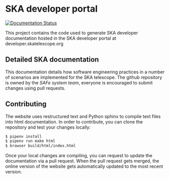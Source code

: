 # SKA developer portal

[![Documentation Status](https://readthedocs.org/projects/developerskatelescopeorg/badge/)](https://developer.skatelescope.org)

This project contains the code used to generate SKA
developer documentation hosted in the SKA developer
portal at developer.skatelescope.org

## Detailed SKA documentation

This documentation details how software engineering practices in a number of
scenarios are implemented for the SKA telescope. The github repository is
owned by the *SAFe system team*, everyone is encouraged to submit changes using
pull requests.

## Contributing

The website uses restructured text and Python sphinx to compile
text files into html documentation. In order to contribute, you can
clone the repository and test your changes locally:

```bash
$ pipenv install
$ pipenv run make html
$ browser build/html/index.html
```

Once your local changes are compiling, you can request to update the documentation
via a pull request.
When the pull request gets merged, the online version of the website gets
automatically updated to the most recent version.
